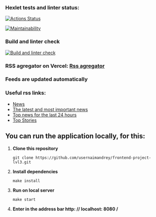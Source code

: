 ### Hexlet tests and linter status:
[![Actions Status](https://github.com/usernaimandrey/frontend-project-lvl3/workflows/hexlet-check/badge.svg)](https://github.com/usernaimandrey/frontend-project-lvl3/actions)

[![Maintainability](https://api.codeclimate.com/v1/badges/0b7a69bb3a642ff51511/maintainability)](https://codeclimate.com/github/usernaimandrey/frontend-project-lvl3/maintainability)

### Build and linter check
[![Build and linter check](https://github.com/usernaimandrey/frontend-project-lvl3/actions/workflows/node.js.yml/badge.svg)](https://github.com/usernaimandrey/frontend-project-lvl3/actions/workflows/node.js.yml)

### RSS agregator on Vercel: [Rss agregator](https://frontend-project-lvl3-63rgm6kg3-usernaimandrey.vercel.app)
### Feeds are updated automatically

### Useful rss links:

* [News](http://lenta.ru/rss/news)
* [The latest and most important news](http://lenta.ru/rss/top7)
* [Top news for the last 24 hours](http://lenta.ru/rss/last24)
* [Top Stories](http://feeds.bbci.co.uk/news/rss.xml)


## You can run the application locally, for this:

1. **Сlone this repository**

   ```
   git clone https://github.com/usernaimandrey/frontend-project-lvl3.git

   ```
2. **Install dependencies**

   ```
   make install

   ```
3. **Run on local server**

   ```
   make start

   ```
4. **Enter in the address bar http: // localhost: 8080 /**